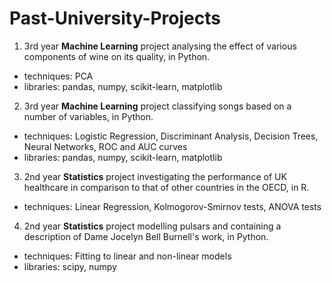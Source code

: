 # Past-University-Projects
1. 3rd year **Machine Learning** project analysing the effect of various components of wine on its quality, in Python.
  - techniques: PCA
  - libraries: pandas, numpy, scikit-learn, matplotlib
2. 3rd year **Machine Learning** project classifying songs based on a number of variables, in Python.
  - techniques: Logistic Regression, Discriminant Analysis, Decision Trees, Neural Networks, ROC and AUC curves
  - libraries: pandas, numpy, scikit-learn, matplotlib
3. 2nd year **Statistics** project investigating the performance of UK healthcare in comparison to that of other countries in the OECD, in R.
  - techniques: Linear Regression, Kolmogorov-Smirnov tests, ANOVA tests
4. 2nd year **Statistics** project modelling pulsars and containing a description of Dame Jocelyn Bell Burnell's work, in Python.
  - techniques: Fitting to linear and non-linear models
  - libraries: scipy, numpy
